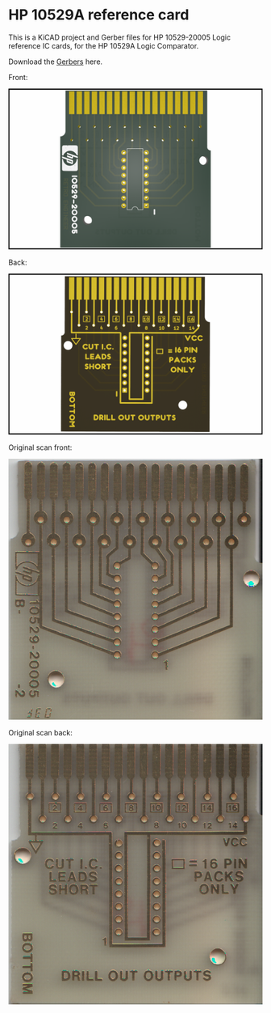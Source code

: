 # HP 10529A reference card
This is a KiCAD project and Gerber files for HP 10529-20005 Logic reference IC cards, for the HP 10529A Logic Comparator.

Download the [Gerbers](Gerbers/HP%2010529-20005%20reference%20card%20garbers.zip) here.

Front:

![Front image](Images/front.png)

Back:

![Back image](Images/back.png)

Original scan front:

![Scan front](Images/scan-front.png)

Original scan back:

![Scan back](Images/scan-back.png)
